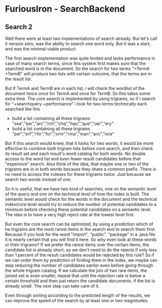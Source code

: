 # FuriousIron - SearchBackend

## Search 2

Well there were at least two implementations of search already. But let's call it version zero,
was the ability to search one word only. But it was a start, and was the minimal viable product

The first search implementation was quite limited and lacks performance in case of many search 
terms, since this system first makes sure that the searched word is in the document. So the
search for two terms "+TermA +TermB" will produce two lists with certain outcome, that the terms
are in the result list. 

But if TermA and TermB are in each list, i will check the wordlist of the document twice once
for TermA and once for TermB. So this takes some extra time. The core search is implemented by 
using trigrams, so if i search for "+searchquery +performance" i look for two terms technically
each searched like this 

* build a list containing all these trigrams "sea","ear","arc","rch","chq","hqu","que","uer","ery"
* build a list containing all these trigrams "per","erf","rfo","for","orm","rma","man","anc","nce"

But if this search would knew, that it looks for two words, it would be more effective to combine
both trigram lists before core search, and then check its result set and each result's word catalog 
for both words. No double access to the word list and even fewer result candidates before that 
"expensive" search. Also think of the idea, that maybe one or two of the trigrams are in in both 
words because they share a common prefix. There is no need to access the indexes for these trigrams 
twice. Just because we search two words instead of one.   

So it is useful, that we have two kind of searches, one on the semantic level of the query and one 
on the technical level of how the index is built. The semantic level would check for the words in 
the document and the technical index/core level would try to reduce the number of potential candidates
to a minimum before checking these potential candidates on a semantic level. The idea is to have a
very high reject rate at the lowest level first.

But even the core search can be optimized, by using a prediction which of he trigrams are the most 
rarest items in the search end to search them first. Because if you look for the word "import", 
"public", "package" in a .java file it is nearly certain that you will find it here. So why even 
look at these words or their trigrams? If we prefer the rarest items over the certain items, the
candidate list is already short, so we don't need to do the rejects if only less than 1 percent of 
the result candidates would be rejected by this rule? So if we can order them by prediction of
finding them in the index, we maybe can stop reducing the number of candidates earlier even before 
going through the whole trigram catalog. If we calculate the join of two rare items, the joined set
is even smaller, repeat that until the rejection rate is below a certain threshold and then just
return the candidate documents. if the list is already small. The next step can take care of it.

Even through sorting according to the predicted length of the results, we can improve the speed of
the search by at least one or two magnitudes.  
